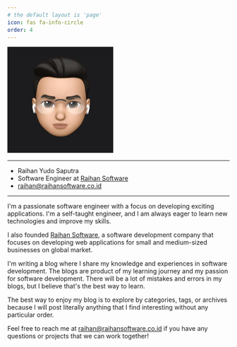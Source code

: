 ```yaml
---
# the default layout is 'page'
icon: fas fa-info-circle
order: 4
---
```


<img src="/assets/avatar.png" style="width: 240px;">

---

- Raihan Yudo Saputra
- Software Engineer at [Raihan Software](https://raihansoftware.co.id)
- <raihan@raihansoftware.co.id>

---

I'm a passionate software engineer with a focus on developing exciting applications. I'm a self-taught engineer, and I am always eager to learn new technologies and improve my skills.

I also founded [Raihan Software](https://raihansoftware.co.id), a software development company that focuses on developing web applications for small and medium-sized businesses on global market.

I'm writing a blog where I share my knowledge and experiences in software development. The blogs are product of my learning journey and my passion for software development. There will be a lot of mistakes and errors in my blogs, but I believe that's the best way to learn.

The best way to enjoy my blog is to explore by categories, tags, or archives because I will post literally anything that I find interesting without any particular order.

Feel free to reach me at <raihan@raihansoftware.co.id> if you have any questions or projects that we can work together!
